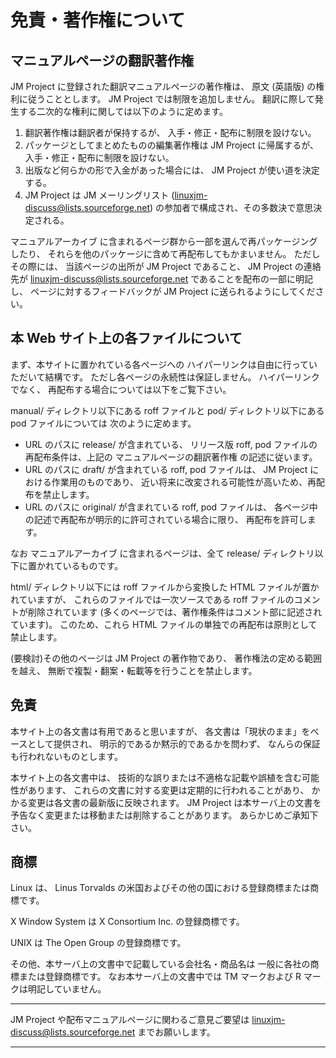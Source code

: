 # 免責・著作権について

## マニュアルページの翻訳著作権

JM Project に登録された翻訳マニュアルページの著作権は、 原文 (英語版) の権利に従うこととします。 JM Project では制限を追加しません。 翻訳に際して発生する二次的な権利に関しては以下のように定めます。

1. 翻訳著作権は翻訳者が保持するが、 入手・修正・配布に制限を設けない。
2. パッケージとしてまとめたものの編集著作権は JM Project に帰属するが、入手・修正・配布に制限を設けない。
3. 出版など何らかの形で入金があった場合には、 JM Project が使い道を決定する。
4. JM Project は JM メーリングリスト (linuxjm-discuss@lists.sourceforge.net) の参加者で構成され、その多数決で意思決定される。

マニュアルアーカイブ に含まれるページ群から一部を選んで再パッケージングしたり、 それらを他のパッケージに含めて再配布してもかまいません。
ただしその際には、 当該ページの出所が JM Project であること、 JM Project の連絡先が linuxjm-discuss@lists.sourceforge.net であることを配布の一部に明記し、 ページに対するフィードバックが JM Project に送られるようにしてください。

## 本 Web サイト上の各ファイルについて

まず、本サイトに置かれている各ページへの ハイパーリンクは自由に行っていただいて結構です。 ただし各ページの永続性は保証しません。 ハイパーリンクでなく、 再配布する場合については以下をご覧下さい。

manual/ ディレクトリ以下にある roff ファイルと pod/ ディレクトリ以下にある pod ファイルについては 次のように定めます。

- URL のパスに release/ が含まれている、 リリース版 roff, pod ファイルの再配布条件は、上記の マニュアルページの翻訳著作権 の記述に従います。
- URL のパスに draft/ が含まれている roff, pod ファイルは、 JM Project における作業用のものであり、 近い将来に改変される可能性が高いため、再配布を禁止します。
- URL のパスに original/ が含まれている roff, pod ファイルは、 各ページ中の記述で再配布が明示的に許可されている場合に限り、 再配布を許可します。 

なお マニュアルアーカイブ に含まれるページは、全て release/ ディレクトリ以下に置かれているものです。

html/ ディレクトリ以下には roff ファイルから変換した HTML ファイルが置かれていますが、 これらのファイルでは一次ソースである roff ファイルのコメントが削除されています (多くのページでは、著作権条件はコメント部に記述されています)。 このため、これら HTML ファイルの単独での再配布は原則として禁止します。

(要検討)その他のページは JM Project の著作物であり、 著作権法の定める範囲を越え、 無断で複製・翻案・転載等を行うことを禁止します。

## 免責

本サイト上の各文書は有用であると思いますが、 各文書は「現状のまま」をベースとして提供され、 明示的であるか黙示的であるかを問わず、 なんらの保証も行われないものとします。

本サイト上の各文書中は、 技術的な誤りまたは不適格な記載や誤植を含む可能性があります、 これらの文書に対する変更は定期的に行われることがあり、 かかる変更は各文書の最新版に反映されます。 JM Project は本サーバ上の文書を予告なく変更または移動または削除することがあります。 あらかじめご承知下さい。

## 商標

Linux は、 Linus Torvalds の米国およびその他の国における登録商標または商標です。

X Window System は X Consortium Inc. の登録商標です。

UNIX は The Open Group の登録商標です。

その他、本サーバ上の文書中で記載している会社名・商品名は 一般に各社の商標または登録商標です。 なお本サーバ上の文書中では TM マークおよび R マークは明記していません。

---

JM Project や配布マニュアルページに関わるご意見ご要望は linuxjm-discuss@lists.sourceforge.net までお願いします。 

---
